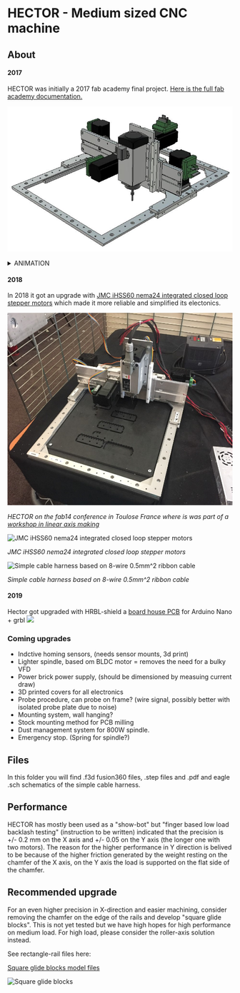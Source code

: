 # HECTOR - Medium sized CNC machine #

## About ##

#### 2017
HECTOR was initially a 2017 fab academy final project. [Here is the full fab academy documentation.](http://archive.fabacademy.org/archives/2017/fablabverket/students/100/web/projects/diy_cnc/index.html)

![HECTOR](img/hector_upgraded.jpg)

<details><summary>ANIMATION</summary>
<p>
<img src="img/hector_upgraded_animation.gif">
</p>
</details>

#### 2018
In 2018 it got an upgrade with [JMC iHSS60 nema24 integrated closed loop stepper motors](https://www.aliexpress.com/item/NEMA24-3Nm-425oz-in-Integrated-Closed-Loop-Stepper-motor-with-driver-36VDC-JMC-iHSS60-36-30/32822797339.html) which made it more reliable and simplified its electonics.

![HECTOR](img/hector_upgraded_photo.jpg)

_HECTOR on the fab14 conference in Toulose France where is was part of a [workshop in linear axis making](https://github.com/fellesverkstedet/fabricatable-machines/wiki/Workshops#linear-axis-making)_

![JMC iHSS60 nema24 integrated closed loop stepper motors](https://github.com/fellesverkstedet/fabricatable-machines/raw/master/hector-medium-format-cnc/img/nema24_3nm.JPG)

_JMC iHSS60 nema24 integrated closed loop stepper motors_

![Simple cable harness based on 8-wire 0.5mm^2 ribbon cable](https://github.com/fellesverkstedet/fabricatable-machines/raw/master/hector-medium-format-cnc/img/cable_harness_without_sensors.jpg)

_Simple cable harness based on 8-wire 0.5mm^2 ribbon cable_

#### 2019
Hector got upgraded with HRBL-shield a [board house PCB](https://github.com/fellesverkstedet/fabricatable-machines/tree/master/hrbl-shield#hrbl---grbl-shield-for-integrated-motors) for Arduino Nano + grbl
![](https://raw.githubusercontent.com/fellesverkstedet/fabricatable-machines/master/hrbl-shield/img/pcb_way_front.jpg)

### Coming upgrades

* Indctive homing sensors, (needs sensor mounts, 3d print)
* Lighter spindle, based om BLDC motor = removes the need for a bulky VFD
* Power brick power supply, (should be dimensioned by measuing current draw)
* 3D printed covers for all electronics
* Probe procedure, can probe on frame? (wire signal, possibly better with isolated probe plate due to noise)
* Mounting system, wall hanging? 
* Stock mounting method for PCB milling
* Dust management system for 800W spindle.
* Emergency stop. (Spring for spindle?)

## Files ##

In this folder you will find .f3d fusion360 files, .step files and .pdf and eagle .sch schematics of the simple cable harness.

## Performance ##

HECTOR has mostly been used as a "show-bot" but "finger based low load backlash testing" (instruction to be written) indicated that the precision is +/- 0.2 mm on the X axis and +/- 0.05 on the Y axis (the longer one with two motors). The reason for the higher performance in Y direction is belived to be because of the higher friction generated by the weight resting on the chamfer of the X axis, on the Y axis the load is supported on the flat side of the chamfer.

## Recommended upgrade ## 

For an even higher precision in X-direction and easier machining, consider removing the chamfer on the edge of the rails and develop "square glide blocks". This is not yet tested but we have high hopes for high performance on medium load. For high load, please consider the roller-axis solution instead.

See rectangle-rail files here:

[Square glide blocks model files](https://github.com/fellesverkstedet/fabricatable-machines/tree/master/chamferrail/new-dev-files)

![Square glide blocks](https://github.com/fellesverkstedet/fabricatable-machines/raw/master/chamferrail/new-dev-files/square_glide_block.jpg)



